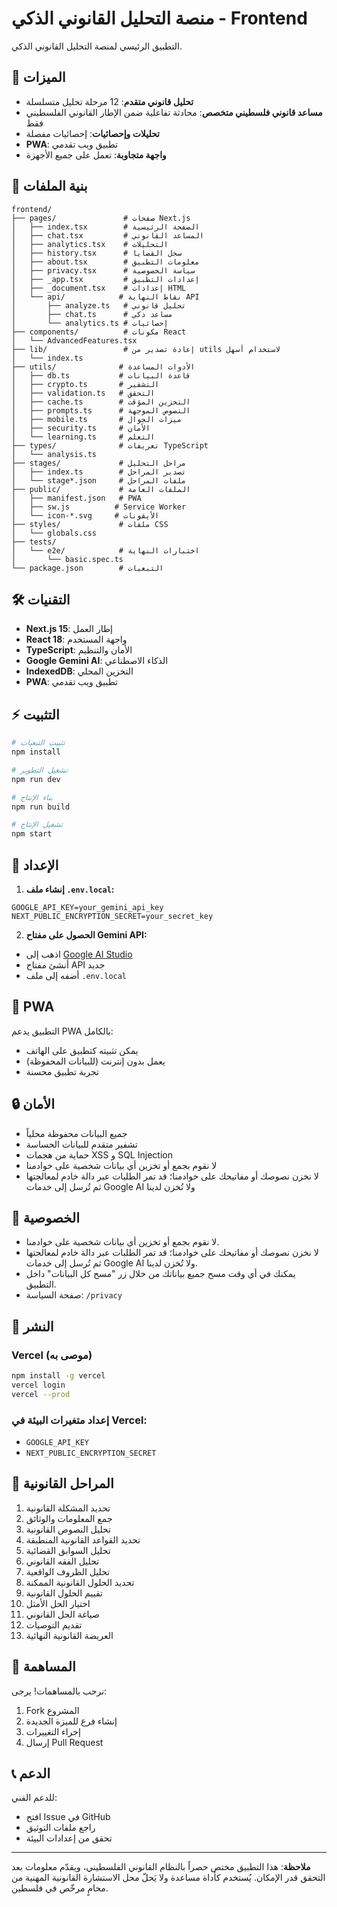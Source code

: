 # منصة التحليل القانوني الذكي - Frontend

التطبيق الرئيسي لمنصة التحليل القانوني الذكي.

## 🚀 الميزات

- **تحليل قانوني متقدم**: 12 مرحلة تحليل متسلسلة
- **مساعد قانوني فلسطيني متخصص**: محادثة تفاعلية ضمن الإطار القانوني الفلسطيني فقط
- **تحليلات وإحصائيات**: إحصائيات مفصلة
- **PWA**: تطبيق ويب تقدمي
- **واجهة متجاوبة**: تعمل على جميع الأجهزة

## 📁 بنية الملفات

```
frontend/
├── pages/               # صفحات Next.js
│   ├── index.tsx        # الصفحة الرئيسية
│   ├── chat.tsx         # المساعد القانوني
│   ├── analytics.tsx    # التحليلات
│   ├── history.tsx      # سجل القضايا
│   ├── about.tsx        # معلومات التطبيق
│   ├── privacy.tsx      # سياسة الخصوصية
│   ├── _app.tsx         # إعدادات التطبيق
│   ├── _document.tsx    # إعدادات HTML
│   └── api/            # نقاط النهاية API
│       ├── analyze.ts   # تحليل قانوني
│       ├── chat.ts      # مساعد ذكي
│       └── analytics.ts # إحصائيات
├── components/          # مكونات React
│   └── AdvancedFeatures.tsx
├── lib/                 # إعادة تصدير من utils لاستخدام أسهل
│   └── index.ts
├── utils/              # الأدوات المساعدة
│   ├── db.ts           # قاعدة البيانات
│   ├── crypto.ts       # التشفير
│   ├── validation.ts   # التحقق
│   ├── cache.ts        # التخزين المؤقت
│   ├── prompts.ts      # النصوص الموجهة
│   ├── mobile.ts       # ميزات الجوال
│   ├── security.ts     # الأمان
│   └── learning.ts     # التعلم
├── types/              # تعريفات TypeScript
│   └── analysis.ts
├── stages/             # مراحل التحليل
│   ├── index.ts        # تصدير المراحل
│   └── stage*.json     # ملفات المراحل
├── public/             # الملفات العامة
│   ├── manifest.json   # PWA
│   ├── sw.js          # Service Worker
│   └── icon-*.svg     # الأيقونات
├── styles/             # ملفات CSS
│   └── globals.css
├── tests/
│   └── e2e/            # اختبارات النهاية
│       └── basic.spec.ts
└── package.json        # التبعيات
```

## 🛠️ التقنيات

- **Next.js 15**: إطار العمل
- **React 18**: واجهة المستخدم
- **TypeScript**: الأمان والتنظيم
- **Google Gemini AI**: الذكاء الاصطناعي
- **IndexedDB**: التخزين المحلي
- **PWA**: تطبيق ويب تقدمي

## ⚡ التثبيت

```bash
# تثبيت التبعيات
npm install

# تشغيل التطوير
npm run dev

# بناء الإنتاج
npm run build

# تشغيل الإنتاج
npm start
```

## 🔧 الإعداد

1. **إنشاء ملف `.env.local`:**
```env
GOOGLE_API_KEY=your_gemini_api_key
NEXT_PUBLIC_ENCRYPTION_SECRET=your_secret_key
```

2. **الحصول على مفتاح Gemini API:**
- اذهب إلى [Google AI Studio](https://makersuite.google.com/app/apikey)
- أنشئ مفتاح API جديد
- أضفه إلى ملف `.env.local`

## 📱 PWA

التطبيق يدعم PWA بالكامل:
- يمكن تثبيته كتطبيق على الهاتف
- يعمل بدون إنترنت (للبيانات المحفوظة)
- تجربة تطبيق محسنة

## 🔒 الأمان

- جميع البيانات محفوظة محلياً
- تشفير متقدم للبيانات الحساسة
- حماية من هجمات XSS و SQL Injection
- لا نقوم بجمع أو تخزين أي بيانات شخصية على خوادمنا
- لا نخزن نصوصك أو مفاتيحك على خوادمنا؛ قد تمر الطلبات عبر دالة خادم لمعالجتها ثم تُرسل إلى خدمات Google AI ولا تُخزن لدينا

## 🔐 الخصوصية

- لا نقوم بجمع أو تخزين أي بيانات شخصية على خوادمنا.
- لا نخزن نصوصك أو مفاتيحك على خوادمنا؛ قد تمر الطلبات عبر دالة خادم لمعالجتها ثم تُرسل إلى خدمات Google AI ولا تُخزن لدينا.
- يمكنك في أي وقت مسح جميع بياناتك من خلال زر "مسح كل البيانات" داخل التطبيق.
- صفحة السياسة: `/privacy`

## 🚀 النشر

### Vercel (موصى به)
```bash
npm install -g vercel
vercel login
vercel --prod
```

### إعداد متغيرات البيئة في Vercel:
- `GOOGLE_API_KEY`
- `NEXT_PUBLIC_ENCRYPTION_SECRET`

## 📄 المراحل القانونية

1. تحديد المشكلة القانونية
2. جمع المعلومات والوثائق
3. تحليل النصوص القانونية
4. تحديد القواعد القانونية المنطبقة
5. تحليل السوابق القضائية
6. تحليل الفقه القانوني
7. تحليل الظروف الواقعية
8. تحديد الحلول القانونية الممكنة
9. تقييم الحلول القانونية
10. اختيار الحل الأمثل
11. صياغة الحل القانوني
12. تقديم التوصيات
13. العريضة القانونية النهائية

## 🤝 المساهمة

نرحب بالمساهمات! يرجى:
1. Fork المشروع
2. إنشاء فرع للميزة الجديدة
3. إجراء التغييرات
4. إرسال Pull Request

## 📞 الدعم

للدعم الفني:
- افتح Issue في GitHub
- راجع ملفات التوثيق
- تحقق من إعدادات البيئة

---

**ملاحظة**: هذا التطبيق مختص حصراً بالنظام القانوني الفلسطيني، ويقدّم معلومات بعد التحقق قدر الإمكان. يُستخدم كأداة مساعدة ولا يَحلّ محل الاستشارة القانونية المهنية من محامٍ مرخّص في فلسطين.
